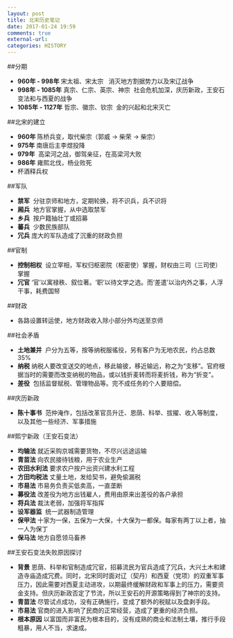 ```yaml
---
layout: post
title: 北宋历史笔记
date: 2017-01-24 19:59
comments: true
external-url:
categories: HISTORY
---
```


##分期
* **960年 - 998年** 宋太祖、宋太宗   消灭地方割据势力以及宋辽战争
* **998年 - 1085年**  真宗、仁宗、英宗、神宗  社会危机加深，庆历新政，王安石变法和与西夏的战争
* **1085年 - 1127年** 哲宗、徽宗、钦宗  金的兴起和北宋灭亡

##北宋的建立
* **960年**  陈桥兵变，取代柴宗（郭威 -> 柴荣 -> 柴宗）
* **975年**  南唐后主李煜投降
* **979年**  高梁河之战，御驾亲征，在高梁河大败
* **986年**  雍熙北伐，杨业败死
* 杯酒释兵权

##军队
* **禁军**  分驻京师和地方，定期轮换，将不识兵，兵不识将
* **厢兵**  地方官掌握，从中选取禁军
* **乡兵**  按户籍抽壮丁或招募
* **蕃兵**  少数民族部队
* **冗兵**  庞大的军队造成了沉重的财政负担

##官制
* **控制相权**  设立宰相，军权归枢密院（枢密使）掌握，财权由三司（三司使）掌握
* **冗官**  ‘官’以寓禄秩、叙位著。‘职’以待文学之选。而‘差遣’以治内外之事，人浮干事，耗费国帑

##财政
* 各路设置转运使，地方财政收入除小部分外均送至京师

##社会矛盾
* **土地兼并**  户分为五等，按等纳税服徭役，另有客户为无地农民，约占总数35%
* **纳税**  纳税人要改变送交的地点，移此输彼，移近输远，称之为“支移”。官府根据当时的需要而改变纳税的物品，或以钱折麦转而将麦折钱，称为“折变”。
* **差役**  包括监督赋税、管理物品等。完不成任务的个人要赔偿。

##庆历新政
* **陈十事书**  范仲淹作，包括改革官员升迁、恩荫、科举、拔擢、收入等制度，以及其他一些经济、军事措施

##熙宁新政（王安石变法）
* **均输法** 就近采购京城需要货物，不尽兴远途运输
* **青苗法** 向农民接待钱粮，用于农业生产
* **农田水利法** 要求农户按户出资兴建水利工程
* **方田均税法** 丈量土地，发给契书，避免偷漏税
* **市易法** 市易务负责买低卖高，一直垄断
* **募役法** 改差役为地方出钱雇人，费用由原来出差役的各户承担
* **将兵法** 裁汰老弱，加强将军指挥
* **设军器监**  统一武器制造管理
* **保甲法** 十家为一保，五保为一大保，十大保为一都保。每家有两丁以上者，抽一人为保丁
* **保马法** 地方自愿领马畜养

##王安石变法失败原因探讨
* **背景** 恩荫、科举和官制造成冗官，招募流民为官兵造成了冗兵，大兴土木和建造寺庙造成冗费。同时，北宋同时面对辽（契丹）和西夏（党项）的双重军事压力，因此需要对西夏主动进攻，以期最终缓解财政和军事上的压力，需要资金支持。但庆历新政否定了节流，所以王安石的开源策略得到了神宗的支持。
* **青苗法** 尽管试点成功，没有正确施行，变成了额外的税赋以及盘剥手段。
* **市易法** 官商的进入影响了民商的正常经营，造成了更重的经济负担。
* **根本原因** 以富国而非富民为根本目的，没有成熟的商业和法制土壤，推行手段粗暴，用人不当，求速成。
